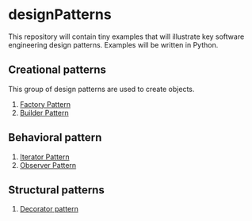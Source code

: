 # designPatterns
This repository will contain tiny examples that will illustrate 
key software engineering design patterns. Examples will be written in Python.

## Creational patterns
This group of design patterns are used to create objects.
1. [Factory Pattern](https://github.com/krispingal/designPatterns/blob/main/biriyaniFactory.py)
2. [Builder Pattern](https://github.com/krispingal/designPatterns/blob/main/omeletteBuilder.py)

## Behavioral pattern

1. [Iterator Pattern](https://github.com/krispingal/designPatterns/blob/main/linkedListIterator.py)
1. [Observer Pattern](https://github.com/krispingal/designPatterns/blob/main/mailingListObserver.py)

## Structural patterns
1. [Decorator pattern](https://github.com/krispingal/designPatterns/blob/main/loggerDecorator.py)

